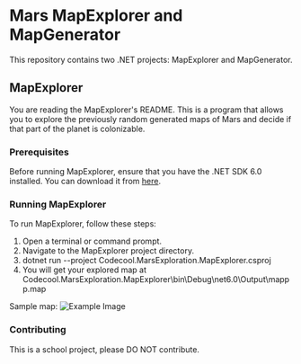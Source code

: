 # Mars MapExplorer and MapGenerator

This repository contains two .NET projects: MapExplorer and MapGenerator.

## MapExplorer

You are reading the MapExplorer's README. This is a program that allows you to explore the previously random generated maps of Mars and decide if that part of the planet is colonizable.

### Prerequisites

Before running MapExplorer, ensure that you have the .NET SDK 6.0 installed. You can download it from [here](https://dotnet.microsoft.com/download).

### Running MapExplorer

To run MapExplorer, follow these steps:

1. Open a terminal or command prompt.
2. Navigate to the MapExplorer project directory.
3. dotnet run --project Codecool.MarsExploration.MapExplorer.csproj
4. You will get your explored map at Codecool.MarsExploration.MapExplorer\bin\Debug\net6.0\Output\mappp.map

Sample map:
![Example Image](/bin/Debug/net6.0/Output/mappp.map)


### Contributing

This is a school project, please DO NOT contribute.
